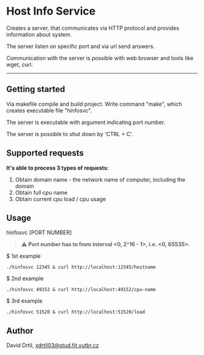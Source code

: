 # Host Info Service

Creates a server, that communicates via HTTP protocol and provides information about system.

The server listen on specific port and via url send answers.

Communication with the server is possible with web browser and tools like wget, curl.


---
## Getting started

Via makefile compile and build project.
Write command "make", which creates executable file "hinfosvc".

The server is executable with argument indicating port number.

The server is possible to shut down by 'CTRL + C'.


## Supported requests
**It's able to process 3 types of requests:**
1. Obtain domain name - the network name of computer, including the domain
2. Obtain full cpu name
3. Obtain current cpu load / cpu usage

## Usage

hinfosvc [PORT NUMBER]

> :warning: **Port number has to from interval <0, 2^16 - 1>, i.e. <0, 65535>.**

$ 1st example
```
./hinfosvc 12345 & curl http://localhost:12345/hostname
```

$ 2nd example
```
./hinfosvc 49152 & curl http://localhost:49152/cpu-name
```

$ 3rd example
```
./hinfosvc 51520 & curl http://localhost:51520/load
```


## Author
David Drtil, <xdrtil03@stud.fit.vutbr.cz>
